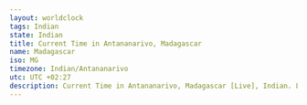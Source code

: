 ```yaml
---
layout: worldclock
tags: Indian
state: Indian
title: Current Time in Antananarivo, Madagascar
name: Madagascar
iso: MG
timezone: Indian/Antananarivo
utc: UTC +02:27
description: Current Time in Antananarivo, Madagascar [Live], Indian. Live update now time in Antananarivo, timezone Indian/Antananarivo, UTC +02:27, Country ISO code & Current Local Time.
---
```


